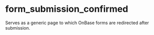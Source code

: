 # form_submission_confirmed
Serves as a generic page to which OnBase forms are redirected after submission.

